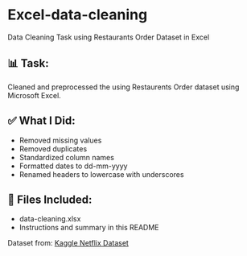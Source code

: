 # Excel-data-cleaning
Data Cleaning Task using Restaurants Order  Dataset in Excel

## 📊 Task:
Cleaned and preprocessed the using Restaurents Order dataset using Microsoft Excel.

## ✅ What I Did:
- Removed missing values
- Removed duplicates
- Standardized column names
- Formatted dates to dd-mm-yyyy
- Renamed headers to lowercase with underscores

## 📁 Files Included:
- data-cleaning.xlsx
- Instructions and summary in this README

Dataset from: [Kaggle Netflix Dataset](https://www.kaggle.com/datasets/shivamb/netflix-shows)
